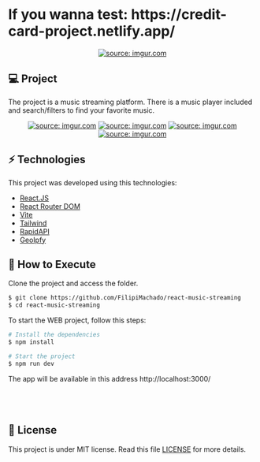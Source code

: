 <h1>
  If you wanna test: https://credit-card-project.netlify.app/
</h1>

<p align="center">
  <a href="https://imgur.com/XXdjNcC"><img src="https://imgur.com/XXdjNcC.png" title="source: imgur.com" /></a>
</p>

## 💻 Project

The project is a music streaming platform. There is a music player included and search/filters to find your favorite music.

<p align="center">
  <a href="https://imgur.com/czAhpVT"><img src="https://imgur.com/czAhpVT.png" title="source: imgur.com" /></a>
  <a href="https://imgur.com/p2wIuYG"><img src="https://imgur.com/p2wIuYG.png" title="source: imgur.com" /></a>
  <a href="https://imgur.com/FSpWjD5"><img src="https://imgur.com/FSpWjD5.png" title="source: imgur.com" /></a>
  <a href="https://imgur.com/gWyPekI"><img src="https://imgur.com/gWyPekI.png" title="source: imgur.com" /></a>

<br>

## ⚡ Technologies

This project was developed using this technologies:

- [React.JS](https://reactjs.org/)
- [React Router DOM](https://reactrouter.com/en/main)
- [Vite](https://vitejs.dev/)
- [Tailwind](https://tailwindcss.com/)
- [RapidAPI](https://rapidapi.com/)
- [GeoIpfy](https://geo.ipify.org/)

## 🚀 How to Execute

Clone the project and access the folder.

```bash
$ git clone https://github.com/FilipiMachado/react-music-streaming
$ cd react-music-streaming
```

To start the WEB project, follow this steps:
```bash
# Install the dependencies
$ npm install

# Start the project
$ npm run dev
```
The app will be available in this address http://localhost:3000/

## <br>

## 📝 License

This project is under MIT license. Read this file [LICENSE](LICENSE.md) for more details.

